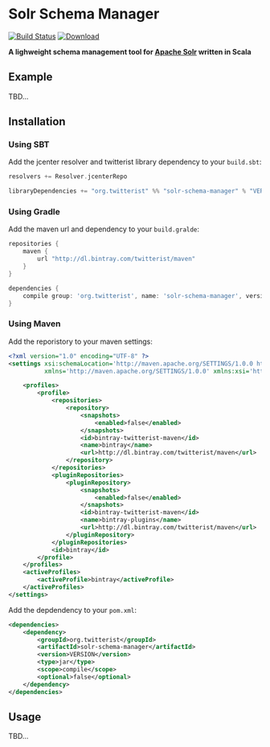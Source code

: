 Solr Schema Manager
===================

[![Build Status](https://travis-ci.org/twitterist/solr-schema-manager.svg?branch=master)](https://travis-ci.org/twitterist/solr-schema-manager)  [ ![Download](https://api.bintray.com/packages/twitterist/maven/solr-schema-manager/images/download.svg) ](https://bintray.com/twitterist/maven/solr-schema-manager/_latestVersion)

**A lighweight schema management tool for [Apache Solr](http://lucene.apache.org/solr/) written in Scala**

Example
-------

TBD...

Installation
------------

### Using SBT

Add the jcenter resolver and twitterist library dependency to your ```build.sbt```:

```scala
resolvers += Resolver.jcenterRepo

libraryDependencies += "org.twitterist" %% "solr-schema-manager" % "VERSION"
```

### Using Gradle

Add the maven url and dependency to your ```build.gralde```:

```groovy
repositories { 
    maven { 
        url "http://dl.bintray.com/twitterist/maven" 
    } 
}

dependencies {
    compile group: 'org.twitterist', name: 'solr-schema-manager', version: 'VERSION'
}
```

### Using Maven

Add the reporistory to your maven settings:

```xml
<?xml version="1.0" encoding="UTF-8" ?>
<settings xsi:schemaLocation='http://maven.apache.org/SETTINGS/1.0.0 http://maven.apache.org/xsd/settings-1.0.0.xsd'
          xmlns='http://maven.apache.org/SETTINGS/1.0.0' xmlns:xsi='http://www.w3.org/2001/XMLSchema-instance'>

    <profiles>
        <profile>
            <repositories>
                <repository>
                    <snapshots>
                        <enabled>false</enabled>
                    </snapshots>
                    <id>bintray-twitterist-maven</id>
                    <name>bintray</name>
                    <url>http://dl.bintray.com/twitterist/maven</url>
                </repository>
            </repositories>
            <pluginRepositories>
                <pluginRepository>
                    <snapshots>
                        <enabled>false</enabled>
                    </snapshots>
                    <id>bintray-twitterist-maven</id>
                    <name>bintray-plugins</name>
                    <url>http://dl.bintray.com/twitterist/maven</url>
                </pluginRepository>
            </pluginRepositories>
            <id>bintray</id>
        </profile>
    </profiles>
    <activeProfiles>
        <activeProfile>bintray</activeProfile>
    </activeProfiles>
</settings>
```

Add the depdendency to your ```pom.xml```:

```xml
<dependencies>
    <dependency>
        <groupId>org.twitterist</groupId>
        <artifactId>solr-schema-manager</artifactId>
        <version>VERSION</version>
        <type>jar</type>
        <scope>compile</scope>
        <optional>false</optional>
    </dependency>
</dependencies>
```

Usage
-----

TBD...

